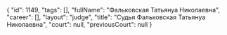 {
    "id": 1149,
    "tags": [],
    "fullName": "Фальковская Татьянуа Николаевна",
    "career": [],
    "layout": "judge",
    "title": "Судья Фальковская Татьянуа Николаевна",
    "court": null,
    "previousCourt": null
}